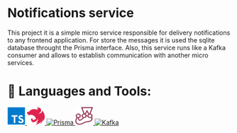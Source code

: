 # Notifications service

This project it is a simple micro service responsible for delivery notifications to any frontend application. For store the messages it is used the sqlite database throught the Prisma interface. Also, this service runs like a Kafka consumer and allows to establish communication with another micro services.

# 🔨 Languages and Tools:
<div>
  <a href="https://www.typescriptlang.org">
    <img src="https://github.com/devicons/devicon/blob/master/icons/typescript/typescript-original.svg" title="TypeScript" alt="TypeScript" width="40" height="40"/>
  </a>
  <a href="https://nestjs.com">
    <img src="https://github.com/devicons/devicon/blob/master/icons/nestjs/nestjs-plain.svg" title="Nest JS" alt="Nest JS" width="40" height="40"/>
  </a>
  <a href="https://www.prisma.io">
    <img src="https://github.com/simple-icons/simple-icons/blob/develop/icons/prisma.svg" title="Prisma" alt="Prisma" width="40" height="40"/>
  </a>
  <a href="https://jestjs.io">
    <img src="https://github.com/devicons/devicon/blob/master/icons/jest/jest-plain.svg" title="Jest" alt="Jest" width="40" height="40"/>
  </a>
  <a href="https://kafka.apache.org">
    <img src="https://github.com/simple-icons/simple-icons/blob/develop/icons/apachekafka.svg" title="Kafka" alt="Kafka" width="40" height="40"/>
  </a>
</div>
